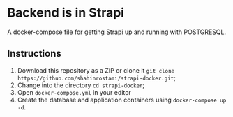 
# Backend is in Strapi

A docker-compose file for getting Strapi up and running with POSTGRESQL.

## Instructions

1. Download this repository as a ZIP or clone it `git clone https://github.com/shahinrostami/strapi-docker.git`;
2. Change into the directory `cd strapi-docker`;
3. Open `docker-compose.yml` in your editor 
4. Create the database and application containers using `docker-compose up -d`.
